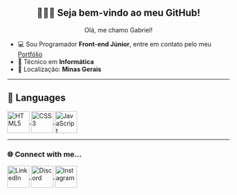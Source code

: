 <h2 align="center">🙋🏽‍♂️ Seja bem-vindo ao meu GitHub!</h2>

<p align="center">Olá, me chamo Gabriel!</p>

- 💻 Sou Programador **Front-end Júnior**, entre em contato pelo meu [Portfólio](https://gabrieldev-eight.vercel.app)
- 📁 Técnico em **Informática**
- 📌 Localização: **Minas Gerais**

---

## 🧠 Languages


  <a href="https://developer.mozilla.org/en-US/docs/Web/HTML" target="_blank">
    <img align="center" alt="HTML5" height="50" src="https://github.com/user-attachments/assets/2fa7d4e6-2c36-4543-8c32-3d56eff8b161" title="HTML5" />
  </a>
  <a href="https://developer.mozilla.org/en-US/docs/Web/CSS" target="_blank">
    <img align="center" alt="CSS3" height="50" src="https://github.com/user-attachments/assets/158f6114-61b3-4ff2-8753-b429ce3402a0" title="CSS3" />
  </a>
  <a href="https://developer.mozilla.org/en-US/docs/Web/JavaScript" target="_blank">
    <img align="center" alt="JavaScript" height="50" src="https://github.com/user-attachments/assets/729eaa3e-76f5-4f5f-a073-1e649915d677" title="JavaScript" />
  </a>



---

<h3 >🌐 Connect with me...</h3>

<div>
  <a href="https://www.linkedin.com/in/gabrielugoline" target="_blank">
    <img align="center" alt="LinkedIn" height="50" src="https://github.com/user-attachments/assets/dc3231de-2a87-4d3e-9fe1-38e264b21018" />
  </a>
  <a href="https://discord.gg/EqpHbPkbY6" target="_blank">
    <img align="center" alt="Discord" height="50" src="https://github.com/user-attachments/assets/c85f7de4-1469-4dfa-a463-d24d7eae9f83" />
  </a>
  <a href="https://www.instagram.com/gabrielugoline/" target="_blank">
    <img align="center" alt="Instagram" height="50" src="https://github.com/user-attachments/assets/dbced11f-244a-490c-a7a4-87a4b8621ae0" />
  </a>
</div>

